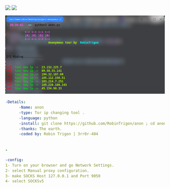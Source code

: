 
<img src="https://img.shields.io/badge/-Linux-black?style=for-the-badge&logo=Linux&logoColor=white"> <img src="https://img.shields.io/badge/-Python-black?style=for-the-badge&logo=python&logoColor=white">



<p align="center"><img alt="https://raw.githubusercontent.com/RobinTrigon/red0/main/tool.png" width="1000px" src="https://raw.githubusercontent.com/RobinTrigon/anon/main/anon.png" /></p>

```yaml
-Details:
      -Name: anon
      -type: Tor ip changing tool .
      -language: python
      -install: git clone https://github.com/RobinTrigon/anon ; cd anon ; pip3 install -r requirements.txt ; python3 anon.py
      -thanks: The earth.
      -coded by: Robin Trigon | 3rr0r-404


-
```
```yaml
-config:
1- Turn on your browser and go Network Settings.
2- select Manual proxy configuration.
3- make SOCKS Host 127.0.0.1 and Port 9050
4- select SOCKSv5

```
